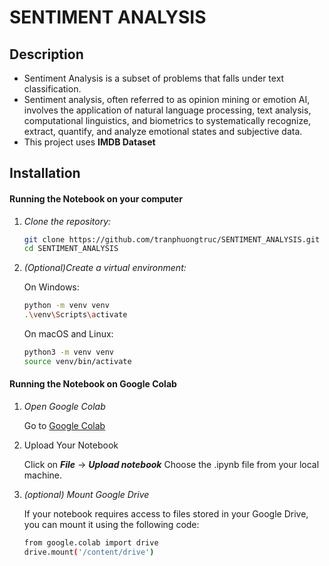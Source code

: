 # SENTIMENT ANALYSIS
## Description
- Sentiment Analysis is a subset of problems that falls under text classification. 
- Sentiment analysis, often referred to as opinion mining or emotion AI, involves the application of natural language processing, text analysis, computational linguistics, and biometrics to systematically recognize, extract, quantify, and analyze emotional states and subjective data.
- This project uses **IMDB Dataset**


## Installation

#### Running the Notebook on your computer

1. *Clone the repository:*
    ```sh
    git clone https://github.com/tranphuongtruc/SENTIMENT_ANALYSIS.git
    cd SENTIMENT_ANALYSIS
    ```

2. *(Optional)Create a virtual environment:*
   
    On Windows:
 
    ```sh
    python -m venv venv
    .\venv\Scripts\activate
    ```

    On macOS and Linux:

    ```sh
    python3 -m venv venv
    source venv/bin/activate
    ```

#### Running the Notebook on Google Colab

1. *Open Google Colab*

    Go to [Google Colab](https://colab.google/)

2. Upload Your Notebook

    Click on ***File*** -> ***Upload notebook***
    Choose the .ipynb file from your local machine.

3. *(optional) Mount Google Drive*

    If your notebook requires access to files stored in your Google Drive, you can mount it using the following code:

    ```sh
    from google.colab import drive
    drive.mount('/content/drive')
    ```
